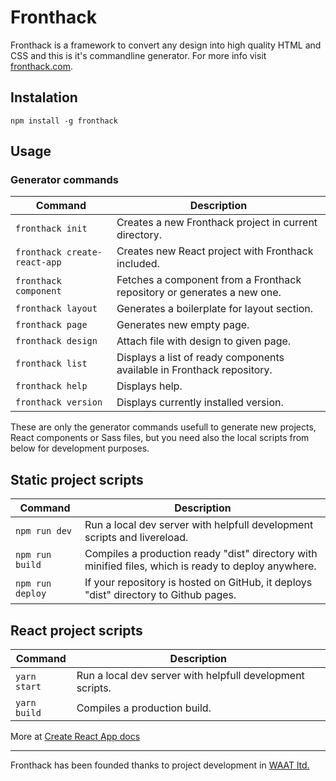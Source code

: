 # Fronthack
Fronthack is a framework to convert any design into high quality HTML and CSS
and this is it's commandline generator. For more info visit [fronthack.com](http://fronthack.com/).

## Instalation
```
npm install -g fronthack
```

## Usage

### Generator commands

| Command                      | Description                                                             |
|------------------------------|-------------------------------------------------------------------------|
| `fronthack init`             | Creates a new Fronthack project in current directory.                   |
| `fronthack create-react-app` | Creates new React project with Fronthack included.                      |
| `fronthack component`        | Fetches a component from a Fronthack repository or generates a new one. |
| `fronthack layout`           | Generates a boilerplate for layout section.                             |
| `fronthack page`             | Generates new empty page.                                               |
| `fronthack design`           | Attach file with design to given page.                                  |
| `fronthack list`             | Displays a list of ready components available in Fronthack repository.  |
| `fronthack help`             | Displays help.                                                          |
| `fronthack version`          | Displays currently installed version.                                   |

These are only the generator commands usefull to generate new projects, React
components or Sass files, but you need also the local scripts from below for
development purposes.

## Static project scripts

| Command               | Description                                                                                          |
|-----------------------|------------------------------------------------------------------------------------------------------|
| `npm run dev`         | Run a local dev server with helpfull development scripts and livereload.                             |
| `npm run build`       | Compiles a production ready "dist" directory with minified files, which is ready to deploy anywhere. |
| `npm run deploy`      | If your repository is hosted on GitHub, it deploys "dist" directory to Github pages.                 |

## React project scripts

| Command               | Description                                               |
|-----------------------|-----------------------------------------------------------|
| `yarn start`          | Run a local dev server with helpfull development scripts. |
| `yarn build`          | Compiles a production build.                              |

More at [Create React App docs](https://github.com/facebook/create-react-app)

--------------------------------------------------
Fronthack has been founded thanks to project development in [WAAT ltd.](http://waat.eu/)
